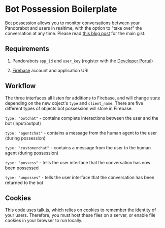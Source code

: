 Bot Possession Boilerplate
==========================

Bot possession allows you to monitor conversations between your Pandorabot and users in realtime, with the option to "take over" the conversation at any time. Please read [this blog post](https://medium.com/pandorabots-blog/bot-possession-a-customer-service-solution-18fced1a6080#.a9kobr8ih) for the main gist.

Requirements
------------

1. Pandorabots `app_id` and `user_key` (register with the [Developer Portal](https://developer.pandorabots.com))

2. [Firebase](https://www.firebase.com/) account and application URI

Workflow
--------

The three interfaces all listen for additions to Firebase, and will change state depending on the new object's `type` and `client_name`. There are five different types of objects bot possession will store in Firebase:

`type: "botchat"` - contains complete interactions between the user and the bot (input/output)

`type: "agentchat"` - contains a message from the human agent to the user (during possession)

`type: "customerchat"` - contains a message from the user to the human agent (during possession)

`type: "possess"` - tells the user interface that the conversation has now been possessed

`type: "unposses"` - tells the user interface that the conversation has been returned to the bot


Cookies
-------

This code uses [talk.js](https://github.com/pandorabots/talk.js), which relies on cookies to remember the identity of your users. Therefore, you must host these files on a server, or enable file cookies in your browser to run locally.
